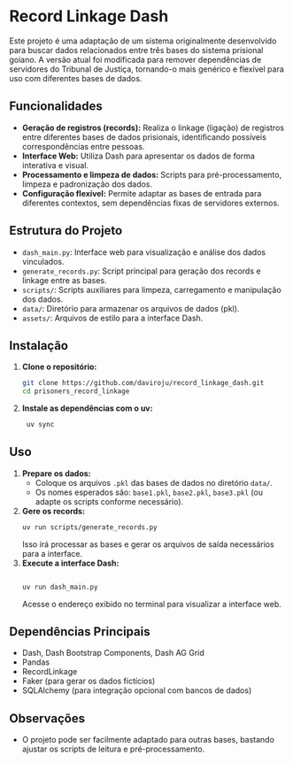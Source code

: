 # Record Linkage Dash

Este projeto é uma adaptação de um sistema originalmente desenvolvido para buscar dados relacionados entre três bases do sistema prisional goiano. A versão atual foi modificada para remover dependências de servidores do Tribunal de Justiça, tornando-o mais genérico e flexível para uso com diferentes bases de dados.

## Funcionalidades
- **Geração de registros (records):** Realiza o linkage (ligação) de registros entre diferentes bases de dados prisionais, identificando possíveis correspondências entre pessoas.
- **Interface Web:** Utiliza Dash para apresentar os dados de forma interativa e visual.
- **Processamento e limpeza de dados:** Scripts para pré-processamento, limpeza e padronização dos dados.
- **Configuração flexível:** Permite adaptar as bases de entrada para diferentes contextos, sem dependências fixas de servidores externos.

## Estrutura do Projeto
- `dash_main.py`: Interface web para visualização e análise dos dados vinculados.
- `generate_records.py`: Script principal para geração dos records e linkage entre as bases.
- `scripts/`: Scripts auxiliares para limpeza, carregamento e manipulação dos dados.
- `data/`: Diretório para armazenar os arquivos de dados (pkl).
- `assets/`: Arquivos de estilo para a interface Dash.

## Instalação
1. **Clone o repositório:**
   ```bash
   git clone https://github.com/daviroju/record_linkage_dash.git
   cd prisoners_record_linkage
   ```
2. **Instale as dependências com o uv:**
   ```bash
    uv sync
   ```

## Uso
1. **Prepare os dados:**
   - Coloque os arquivos `.pkl` das bases de dados no diretório `data/`.
   - Os nomes esperados são: `base1.pkl`, `base2.pkl`, `base3.pkl` (ou adapte os scripts conforme necessário).
2. **Gere os records:**
   ```bash
   uv run scripts/generate_records.py
   ```
   Isso irá processar as bases e gerar os arquivos de saída necessários para a interface.
3. **Execute a interface Dash:**
   ```bash
   
   uv run dash_main.py
   ```
   Acesse o endereço exibido no terminal para visualizar a interface web.

## Dependências Principais
- Dash, Dash Bootstrap Components, Dash AG Grid
- Pandas
- RecordLinkage
- Faker (para gerar os dados fictícios)
- SQLAlchemy (para integração opcional com bancos de dados)

## Observações
- O projeto pode ser facilmente adaptado para outras bases, bastando ajustar os scripts de leitura e pré-processamento.